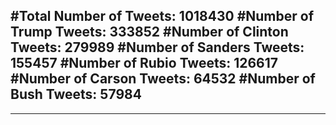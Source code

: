 #Total Number of Tweets: 1018430 
#Number of Trump Tweets: 333852
#Number of Clinton Tweets: 279989
#Number of Sanders Tweets: 155457
#Number of Rubio Tweets: 126617
#Number of Carson Tweets: 64532
#Number of Bush Tweets: 57984
---
---
